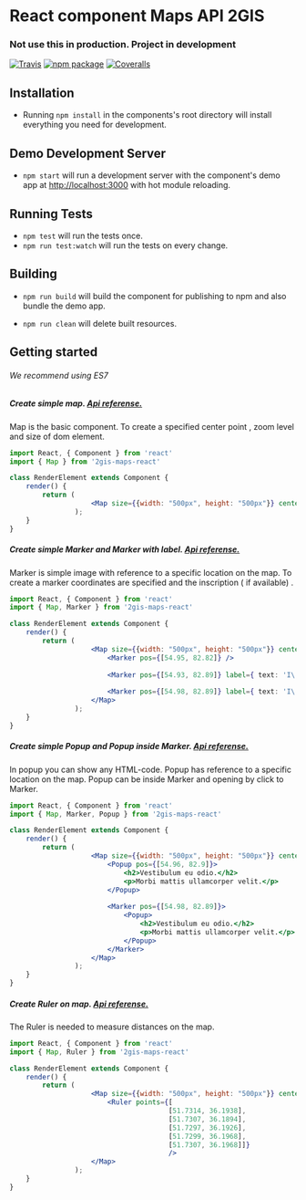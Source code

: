 # React component Maps API 2GIS
### Not use this in production. Project in development

[![Travis][build-badge]][build]
[![npm package][npm-badge]][npm]
[![Coveralls][coveralls-badge]][coveralls]

## Installation

* Running `npm install` in the components's root directory will install everything you need for development.

## Demo Development Server

* `npm start` will run a development server with the component's demo app at [http://localhost:3000](http://localhost:3000) with hot module reloading.

## Running Tests

* `npm test` will run the tests once.
* `npm run test:watch` will run the tests on every change.

## Building

* `npm run build` will build the component for publishing to npm and also bundle the demo app.

* `npm run clean` will delete built resources.

[build-badge]: https://img.shields.io/travis/2gis/2gismaps-react/master.svg?style=flat-square
[build]: https://travis-ci.org/2gis/2gismaps-react

[npm-badge]: https://img.shields.io/npm/v/2gismaps-react.svg?style=flat-square
[npm]: https://www.npmjs.org/package/2gismaps-react

[coveralls-badge]: https://img.shields.io/coveralls/2gis/2gismaps-react/master.svg?style=flat-square
[coveralls]: https://coveralls.io/github/2gis/2gismaps-react


## Getting started
###### We recommend using ES7

##### Create simple map. [Api referense.](http://api.2gis.ru/doc/maps/manual/map/)

Map is the basic component. 
To create a specified center point , zoom level and size of dom element.

```jsx
import React, { Component } from 'react'
import { Map } from '2gis-maps-react'

class RenderElement extends Component {
    render() {
        return (
                    <Map size={{width: "500px", height: "500px"}} center={[54.98, 82.89]} zoom={13} />
                );
    }
}

```

##### Create simple Marker and Marker with label. [Api referense.](http://api.2gis.ru/doc/maps/manual/markers/)

Marker is simple image with reference to a specific location on the map.
To create a marker coordinates are specified and the inscription ( if available) .

```jsx
import React, { Component } from 'react'
import { Map, Marker } from '2gis-maps-react'

class RenderElement extends Component {
    render() {
        return (
                    <Map size={{width: "500px", height: "500px"}} center={[54.98, 82.89]} zoom={13}>
                        <Marker pos={[54.95, 82.82]} />
                                
                        <Marker pos={[54.93, 82.89]} label={ text: 'I\'m label' }/>
                        
                        <Marker pos={[54.98, 82.89]} label={ text: 'I\'m label', static: true }/>
                    </Map>
                );
    }
}

```

##### Create simple Popup and Popup inside Marker. [Api referense.](http://api.2gis.ru/doc/maps/manual/popups/)

In popup you can show any HTML-code.
Popup has reference to a specific location on the map.
Popup can be inside Marker and opening by click to Marker.

```jsx
import React, { Component } from 'react'
import { Map, Marker, Popup } from '2gis-maps-react'

class RenderElement extends Component {
    render() {
        return (
                    <Map size={{width: "500px", height: "500px"}} center={[54.98, 82.89]} zoom={13}>
                        <Popup pos={[54.96, 82.9]}>
                            <h2>Vestibulum eu odio.</h2>
                            <p>Morbi mattis ullamcorper velit.</p>
                        </Popup>
                        
                        <Marker pos={[54.98, 82.89]}>
                            <Popup>
                                <h2>Vestibulum eu odio.</h2>
                                <p>Morbi mattis ullamcorper velit.</p>
                            </Popup>
                        </Marker>
                    </Map>
                );
    }
}

```

##### Create Ruler on map. [Api referense.](http://api.2gis.ru/doc/maps/manual/ruler/)

The Ruler is needed to measure distances on the map.

```jsx
import React, { Component } from 'react'
import { Map, Ruler } from '2gis-maps-react'

class RenderElement extends Component {
    render() {
        return (
                    <Map size={{width: "500px", height: "500px"}} center={[54.98, 82.89]} zoom={13}>
                        <Ruler points={[
                                       [51.7314, 36.1938],
                                       [51.7307, 36.1894],
                                       [51.7297, 36.1926],
                                       [51.7299, 36.1968],
                                       [51.7307, 36.1968]]}
                                       />
                    </Map>
                );
    }
}

```
